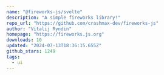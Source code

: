 ```yaml
---
name: "@fireworks-js/svelte"
description: "A simple fireworks library!"
repo_url: "https://github.com/crashmax-dev/fireworks-js"
author: "Vitalij Ryndin"
homepage: "https://fireworks.js.org"
downloads: 10
updated: "2024-07-13T18:36:15.655Z"
github_stars: 1249
tags: 
  - ui
---
```

